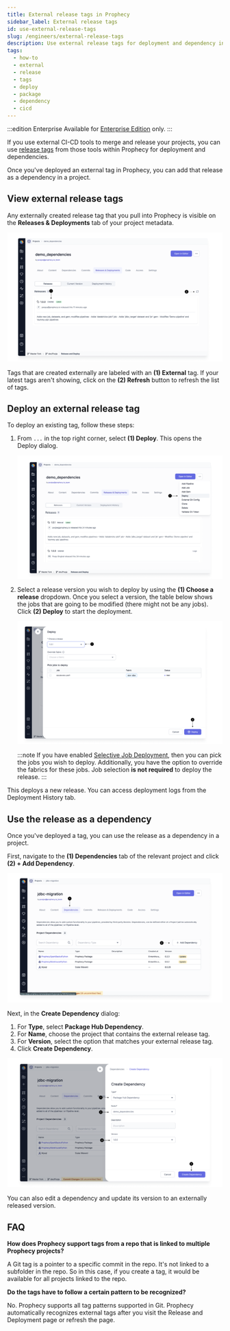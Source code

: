 ```yaml
---
title: External release tags in Prophecy
sidebar_label: External release tags
id: use-external-release-tags
slug: /engineers/external-release-tags
description: Use external release tags for deployment and dependency in Prophecy
tags:
  - how-to
  - external
  - release
  - tags
  - deploy
  - package
  - dependency
  - cicd
---
```


:::edition Enterprise
Available for [Enterprise Edition](/getting-started/editions/) only.
:::

If you use external CI-CD tools to merge and release your projects, you can use [release tags](https://git-scm.com/book/en/v2/Git-Basics-Tagging) from those tools within Prophecy for deployment and dependencies.

Once you've deployed an external tag in Prophecy, you can add that release as a dependency in a project.

## View external release tags

Any externally created release tag that you pull into Prophecy is visible on the **Releases & Deployments** tab of your project metadata.

![External_tags_list](img/external_release_tag_list.png)

Tags that are created externally are labeled with an **(1) External** tag. If your latest tags aren't showing, click on the **(2) Refresh** button to refresh the list of tags.

## Deploy an external release tag

To deploy an existing tag, follow these steps:

1. From `...` in the top right corner, select **(1) Deploy**. This opens the Deploy dialog.

   ![Deploy_button](img/external_release_tag_deploy.png)

2. Select a release version you wish to deploy by using the **(1) Choose a release** dropdown. Once you select a version, the table below shows the jobs that are going to be modified (there might not be any jobs). Click **(2) Deploy** to start the deployment.

   ![Deploy_start](img/external_release_tag_deploy_start.png)

   :::note
   If you have enabled [Selective Job Deployment](./deployment.md#deployment-modes), then you can pick the jobs you wish to deploy. Additionally, you have the option to override the fabrics for these jobs. Job selection **is not required** to deploy the release.
   :::

This deploys a new release. You can access deployment logs from the Deployment History tab.

## Use the release as a dependency

Once you've deployed a tag, you can use the release as a dependency in a project.

First, navigate to the **(1) Dependencies** tab of the relevant project and click **(2) + Add Dependency**.

![Add_dependency](img/external_release_tag_dependency.png)

Next, in the **Create Dependency** dialog:

1. For **Type**, select **Package Hub Dependency**.
1. For **Name**, choose the project that contains the external release tag.
1. For **Version**, select the option that matches your external release tag.
1. Click **Create Dependency**.

![Add_dependency_2](img/external_release_tag_create_dependency.png)

You can also edit a dependency and update its version to an externally released version.

## FAQ

**How does Prophecy support tags from a repo that is linked to multiple Prophecy projects?**

A Git tag is a pointer to a specific commit in the repo. It's not linked to a subfolder in the repo. So in this case, if you create a tag, it would be available for all projects linked to the repo.

**Do the tags have to follow a certain pattern to be recognized?**

No. Prophecy supports all tag patterns supported in Git. Prophecy automatically recognizes external tags after you visit the Release and Deployment page or refresh the page.
